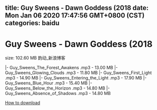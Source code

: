 
title: Guy Sweens - Dawn Goddess (2018
date: Mon Jan 06 2020 17:47:56 GMT+0800 (CST)    
categories: baidu
---

# Guy Sweens - Dawn Goddess (2018
size: 102.60 MB
 韵动_新浪博客
 
|- Guy_Sweens_The_Forest_Awakens .mp3 - 13.00 MB
|- Guy_Sweens_Glowing_Clouds .mp3 - 11.80 MB
|- Guy_Sweens_First_Light .mp3 - 14.90 MB
|- Guy_Sweens_Entering_the_Light .mp3 - 17.90 MB
|- Guy_Sweens_Blue_Hour .mp3 - 15.40 MB
|- Guy_Sweens_Below_the_Horizon .mp3 - 14.80 MB
|- Guy_Sweens_Absence_of_Shadows .mp3 - 14.80 MB

[How to download](https://bpcam.bemobtrk.com/go/2ceec3aa-1ca2-46d6-b9ff-aaa5c184517c?jno=327)